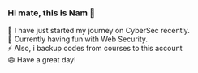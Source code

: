 ### Hi mate, this is Nam 👋
🔭 I have just started my journey on CyberSec recently.  
🌱 Currently having fun with Web Security.  
⚡ Also, i backup codes from courses to this account  
😄 Have a great day!  


<!--
**namdctr/namdctr** is a ✨ _special_ ✨ repository because its `README.md` (this file) appears on your GitHub profile.

Here are some ideas to get you started:

- 🔭 I’m currently working on ...
- 🌱 I’m currently learning ...
- 👯 I’m looking to collaborate on ...
- 🤔 I’m looking for help with ...
- 💬 Ask me about ...
- 📫 How to reach me: ...
- 😄 Pronouns: ...
- ⚡ Fun fact: ...
-->
